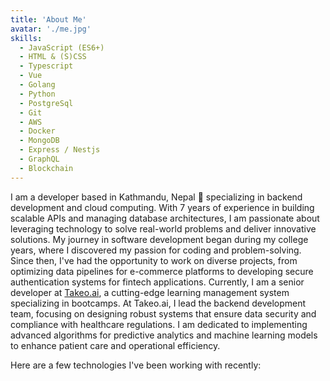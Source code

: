```yaml
---
title: 'About Me'
avatar: './me.jpg'
skills:
  - JavaScript (ES6+)
  - HTML & (S)CSS
  - Typescript
  - Vue
  - Golang
  - Python
  - PostgreSql
  - Git
  - AWS
  - Docker
  - MongoDB
  - Express / Nestjs
  - GraphQL
  - Blockchain
---
```


I am a developer based in Kathmandu, Nepal 🚀  specializing in backend development and cloud computing. With 7 years of experience in building scalable APIs and managing database architectures, I am passionate about leveraging technology to solve real-world problems and deliver innovative solutions.
My journey in software development began during my college years, where I discovered my passion for coding and problem-solving. Since then, I've had the opportunity to work on diverse projects, from optimizing data pipelines for e-commerce platforms to developing secure authentication systems for fintech applications.
Currently, I am a senior developer at <a href="https://takeo.ai">Takeo.ai</a>, a cutting-edge learning management system specializing in bootcamps. At Takeo.ai, I lead the backend development team, focusing on designing robust systems that ensure data security and compliance with healthcare regulations. I am dedicated to implementing advanced algorithms for predictive analytics and machine learning models to enhance patient care and operational efficiency.

Here are a few technologies I've been working with recently:
